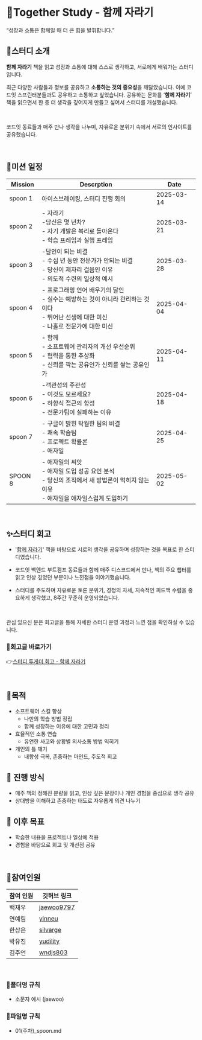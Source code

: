 # 🍦Together Study - 함께 자라기

“성장과 소통은 함께일 때 더 큰 힘을 발휘합니다.”

## 📖스터디 소개
**함께 자라기** 책을 읽고 성장과 소통에 대해 스스로 생각하고, 서로에게 배워가는 스터디입니다.

최근 다양한 사람들과 정보를 공유하고 **소통하는 것의 중요성**을 깨달았습니다. 이에 코드잇 스프린터분들과도 공유하고 소통하고 싶었습니다. 공유하는 문화를 ‘**함께 자라기**’ 책을 읽으면서 한 층 더 생각을 깊어지게 만들고 싶어서 스터디를 개설했습니다.  

<br/>

코드잇 동료들과 매주 만나 생각을 나누며, 자유로운 분위기 속에서 서로의 인사이트를 공유했습니다.

<br/>

## 📅미션 일정
|Mission| Descrption|Date|
|--------|----------|-----|
|spoon 1 | 아이스브레이킹, 스터디 진행 회의 | 2025-03-14|
|spoon 2 | - 자라기 <br> -당신은 몇 년차? <br> - 자기 개발은 복리로 돌아온다 <br> - 학습 프레임과 실행 프레임 | 2025-03-21|
|spoon 3 | -달인이 되는 비결 <br> - 수십 년 동안 전문가가 안되는 비결 <br> - 당신이 제자리 걸음인 이유 <br> - 의도적 수련의 일상적 예시 | 2025-03-28 |
|spoon 4 | - 프로그래밍 언어 배우기의 달인 <br> - 실수는 예방하는 것이 아니라 관리하는 것이다 <br> - 뛰어난 선생에 대한 미신 <br> - 나홀로 전문가에 대한 미신 | 2025-04-04|
|spoon 5 | - 함께 <br> - 소프트웨어 관리자의 개선 우선순위 <br> - 협력을 통한 추상화 <br> - 신뢰를 깍는 공유인가 신뢰를 쌓는 공유인가 | 2025-04-11 |
|spoon 6 | -객관성의 주관성 <br> - 이것도 모르세요? <br> - 하향식 접근의 함정 <br> - 전문가팀이 실패하는 이유 | 2025-04-18 |
|spoon 7 | - 구글이 밝힌 탁월한 팀의 비결 <br> - 쾌속 학습팀 <br> - 프로젝트 확률론 <br> - 애자일 | 2025-04-25|
|SPOON 8 | - 애자일의 씨앗 <br> - 애자일 도입 성공 요인 분석 <br> - 당신의 조직에서 새 방법론이 먹히지 않는 이유 <br> - 애자일을 애자일스럽게 도입하기 | 2025-05-02|

<br/>

## ✨스터디 회고

- '[함께 자라기](https://www.yes24.com/Product/Goods/67350256?pid=123487&cosemkid=go15446056295385363&utm_source=google_pc&utm_medium=cpc&utm_campaign=book_pc&utm_content=ys_240530_google_pc_cc_book_pc_11809%EB%8F%84%EC%84%9C&utm_term=%ED%95%A8%EA%BB%98%EC%9E%90%EB%9D%BC%EA%B8%B0&gad_source=1&gclid=CjwKCAiAw5W-BhAhEiwApv4goPiUdGMvkL75ZElGabnrM703pj-aTBD_0T7g2FEhdv6g7x8XGb9O-RoC4sUQAvD_BwE)' 책을
바탕으로 서로의 생각을 공유하며 성장하는 것을 목표로 한 스터디였습니다.

- 코드잇 백엔드 부트캠프 동료들과 함께 매주 디스코드에서 만나, 책의 주요 챕터를 읽고 인상 깊었던 부분이나
느낀점을 이야기했습니다.

- 스터디를 주도하며 자유로운 토론 분위기, 경청의 자세, 지속적인 피드백 수렴을 중요하게 생각했고,
8주간 꾸준히 운영되었습니다.


<br/>

관심 있으신 분은 회고글을 통해 자세한 스터디 운영 과정과 느낀 점을 확인하실 수 있습니다.

### 🔗회고글 바로가기
👉[스터디 투게더 회고 - 함께 자라기](https://doitwojae.tistory.com/entry/%EC%8A%A4%ED%84%B0%EB%94%94-%ED%88%AC%EA%B2%8C%EB%8D%94-%ED%9A%8C%EA%B3%A0-%ED%95%A8%EA%BB%98-%EC%9E%90%EB%9D%BC%EA%B8%B0)

<br/>

## 🎯목적
- 소프트웨어 스킬 향상
  - 나만의 학습 방법 정립
  - 함께 성장하는 이유에 대한 고민과 정리
- 효율적인 소통 연습
  - 유연한 사고와 상황별 의사소통 방법 익히기
- 개인의 틀 깨기
  - 내향성 극복, 존중하는 마인드, 주도적 회고

## 🔎 진행 방식
- 매주 책의 정해진 분량을 읽고, 인상 깊은 문장이나 개인 경험을 중심으로 생각 공유
- 상대방을 이해하고 존중하는 태도로 자유롭게 의견 나누기

## 🧠 이후 목표
- 학습한 내용을 프로젝트나 일상에 적용
- 경험을 바탕으로 회고 및 개선점 공유

<br/>

## 👥참여인원
| 참여 인원 | 깃허브 링크                                  |
|----------|-----------------------------------------|
|백재우 | [jaewoo9797](https://github.com/jaewoo9797)                                    |
|연예림 | [yinneu](https://github.com/yinneu)     |
|한상은 | [silvarge](https://github.com/silvarge) |
|박유진 | [yudility](https://github.com/yudility) |
|김주언 | [wndjs803](https://github.com/wndjs803) |

<br/>

### 📂폴더명 규칙
- 소문자 예시 (jaewoo)

### 📄파일명 규칙
- 01(주차)_spoon.md
